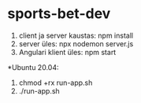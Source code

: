 # sports-bet-dev

1. client ja server kaustas: npm install
2. server üles: npx nodemon server.js
3. Angulari klient üles: npm start

*Ubuntu 20.04:
1. chmod +rx run-app.sh
2. ./run-app.sh
